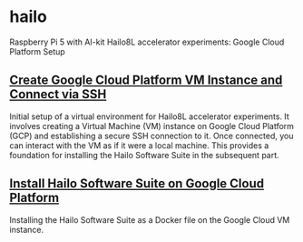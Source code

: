 # hailo
Raspberry Pi 5 with AI-kit Hailo8L accelerator experiments: Google Cloud Platform Setup

## [Create Google Cloud Platform VM Instance and Connect via SSH](https://github.com/marcory-hub/hailo/blob/main/create-and-connect-gcp-vm-instance-w-local-terminal.md)

Initial setup of a virtual environment for Hailo8L accelerator experiments. It involves creating a Virtual Machine (VM) instance on Google Cloud Platform (GCP) and establishing a secure SSH connection to it. Once connected, you can interact with the VM as if it were a local machine. This provides a foundation for installing the Hailo Software Suite in the subsequent part.


## [Install Hailo Software Suite on Google Cloud Platform](https://github.com/marcory-hub/hailo/blob/main/install-hailo-software-suite-on-google-cloud-VM-instance.md)
Installing the Hailo Software Suite as a Docker file on the Google Cloud VM instance.



